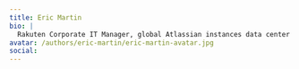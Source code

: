 ```yaml
---
title: Eric Martin
bio: |
  Rakuten Corporate IT Manager, global Atlassian instances data center and cloud. 
avatar: /authors/eric-martin/eric-martin-avatar.jpg
social:
---
```

